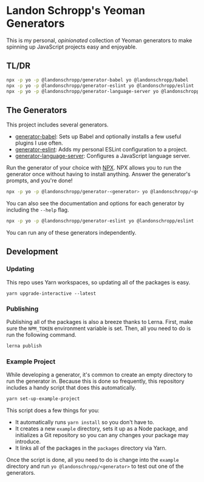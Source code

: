 # Landon Schropp's Yeoman Generators

This is my personal, *opinionated* collection of Yeoman generators to make spinning up JavaScript
projects easy and enjoyable.

## TL/DR

``` bash
npx -p yo -p @landonschropp/generator-babel yo @landonschropp/babel
npx -p yo -p @landonschropp/generator-eslint yo @landonschropp/eslint
npx -p yo -p @landonschropp/generator-language-server yo @landonschropp/language-server
```

## The Generators

This project includes several generators.

* [generator-babel](packages/generator-babel/readme.md): Sets up Babel and optionally installs a few
  useful plugins I use often.
* [generator-eslint](packages/generator-eslint/readme.md): Adds my personal ESLint configuration to
  a project.
* [generator-language-server](packages/generator-language-server/readme.md): Configures a JavaScript
  language server.

Run the generator of your choice with [NPX](https://github.com/zkat/npx). NPX allows you to run the
generator once without having to install anything. Answer the generator's prompts, and you're done!

``` sh
npx -p yo -p @landonschropp/generator-<generator> yo @landonschropp/<generator>
```

You can also see the documentation and options for each generator by including the `--help` flag.

``` sh
npx -p yo -p @landonschropp/generator-eslint yo @landonschropp/eslint --help
```

You can run any of these generators independently.

## Development

### Updating

This repo uses Yarn workspaces, so updating all of the packages is easy.

```
yarn upgrade-interactive --latest
```

### Publishing

Publishing all of the packages is also a breeze thanks to Lerna. First, make sure the
`NPM_TOKEN` environment variable is set. Then, all you need to do is run the following command.

``` sh
lerna publish
```

### Example Project

While developing a generator, it's common to create an empty directory to run the generator in.
Because this is done so frequently, this repository includes a handy script that does this
automatically.

``` sh
yarn set-up-example-project
```

This script does a few things for you:

* It automatically runs `yarn install` so you don't have to.
* It creates a new `example` directory, sets it up as a Node package, and initializes a Git
  repository so you can any changes your package may introduce.
* It links all of the packages in the `packages` directory via Yarn.

Once the script is done, all you need to do is change into the `example` directory and run
`yo @landonschropp/<generator>` to test out one of the generators.
